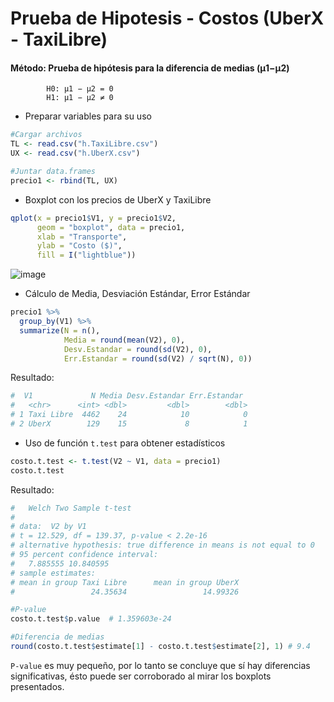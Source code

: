 # Prueba de Hipotesis - Costos (UberX - TaxiLibre)

#### Método: Prueba de hipótesis para la diferencia de medias (μ1−μ2)

            H0: μ1 − μ2 = 0 
            H1: μ1 − μ2 ≠ 0

* Preparar variables para su uso
```R
#Cargar archivos
TL <- read.csv("h.TaxiLibre.csv")
UX <- read.csv("h.UberX.csv")

#Juntar data.frames
precio1 <- rbind(TL, UX)
```
* Boxplot con los precios de UberX y TaxiLibre
```R
qplot(x = precio1$V1, y = precio1$V2,
      geom = "boxplot", data = precio1,
      xlab = "Transporte", 
      ylab = "Costo ($)",
      fill = I("lightblue"))
```

![image](https://user-images.githubusercontent.com/72113099/107296495-1e5ba480-6a37-11eb-9059-a8355ce175a1.png)

* Cálculo de Media, Desviación Estándar, Error Estándar
```R
precio1 %>%
  group_by(V1) %>%
  summarize(N = n(),
            Media = round(mean(V2), 0),
            Desv.Estandar = round(sd(V2), 0),
            Err.Estandar = round(sd(V2) / sqrt(N), 0))
```
Resultado:
```R
#  V1             N Media Desv.Estandar Err.Estandar
#   <chr>      <int> <dbl>         <dbl>        <dbl>
# 1 Taxi Libre  4462    24            10            0
# 2 UberX        129    15             8            1
```
* Uso de función `t.test` para obtener estadísticos
```R
costo.t.test <- t.test(V2 ~ V1, data = precio1)
costo.t.test 
```
Resultado:
```R
#	Welch Two Sample t-test
#
# data:  V2 by V1
# t = 12.529, df = 139.37, p-value < 2.2e-16
# alternative hypothesis: true difference in means is not equal to 0
# 95 percent confidence interval:
#   7.885555 10.840595
# sample estimates:
# mean in group Taxi Libre      mean in group UberX 
#                 24.35634                 14.99326 
```

```R
#P-value
costo.t.test$p.value  # 1.359603e-24

#Diferencia de medias
round(costo.t.test$estimate[1] - costo.t.test$estimate[2], 1) # 9.4 
```

`P-value` es muy pequeño, por lo tanto se concluye que sí hay diferencias significativas, ésto puede ser corroborado al mirar los boxplots presentados.
